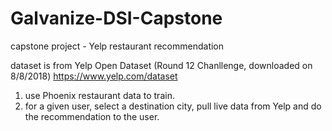 # Galvanize-DSI-Capstone
capstone project - Yelp restaurant recommendation


dataset is from Yelp Open Dataset (Round 12 Chanllenge, downloaded on 8/8/2018)
 https://www.yelp.com/dataset

1. use Phoenix restaurant data to train.
2. for a given user, select a destination city, pull live data from Yelp and do the recommendation to the user.
